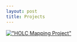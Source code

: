 ```yaml
---
layout: post
title: Projects
---
```



[!["HOLC Mapping Project"](https://raw.githubusercontent.com/snmarkley1/snmarkley1.github.io/master/Projects/BALTIMORE_HOLC.jpg)][1]

[1]: /Projects/HOLC.md
